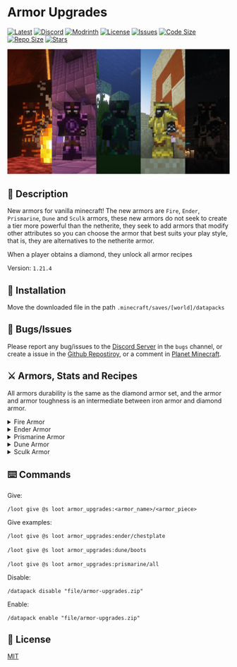 # Armor Upgrades

[![Latest](https://img.shields.io/github/v/release/lullaby6/armor-upgrades-data-pack?color=blueviolet&logo=github)](https://github.com/lullaby6/armor-upgrades-data-pack/releases)
[![Discord](https://img.shields.io/discord/1327308441324097681?label=discord&color=blue&logo=discord)](https://discord.gg/5UdcDa5xNC) 
[![Modrinth](https://img.shields.io/modrinth/dt/armor-upgrades?label=modrinth&logo=modrinth)](https://modrinth.com/datapack/armor-upgrades) 
[![License](https://img.shields.io/badge/license-mit-green)](https://github.com/lullaby6/armor-upgrades-data-pack/blob/main/LICENSE) 
[![Issues](https://img.shields.io/github/issues/lullaby6/armor-upgrades-data-pack?color=orange&logo=github)](https://github.com/lullaby6/armor-upgrades-data-pack/issues)
[![Code Size](https://img.shields.io/github/languages/code-size/lullaby6/armor-upgrades-data-pack?color=purple&logoColor=white)](https://github.com/lullaby6/armor-upgrades-data-pack)
[![Repo Size](https://img.shields.io/github/repo-size/lullaby6/armor-upgrades-data-pack?logo=dropbox&color=red)](https://github.com/lullaby6/armor-upgrades-data-pack)
[![Stars](https://img.shields.io/github/stars/lullaby6/armor-upgrades-data-pack?logo=github&color=yellow)](https://github.com/lullaby6/armor-upgrades-data-pack/stargazers)

![bg](https://raw.githubusercontent.com/lullaby6/armor-upgrades-data-pack/refs/heads/main/images/bg.png)

## 📖 Description

New armors for vanilla minecraft! The new armors are `Fire`, `Ender`, `Prismarine`, `Dune` and `Sculk` armors, these new armors do not seek to create a tier more powerful than the netherite, they seek to add armors that modify other attributes so you can choose the armor that best suits your play style, that is, they are alternatives to the netherite armor.

When a player obtains a diamond, they unlock all armor recipes

Version: `1.21.4`

## 📂 Installation

Move the downloaded file in the path `.minecraft/saves/[world]/datapacks`

## 👾 Bugs/Issues

Please report any bug/issues to the [Discord Server](https://discord.gg/5UdcDa5xNC) in the `bugs` channel, or create a issue in the [Github Repostiroy](https://github.com/lullaby6/armor-upgrades-data-pack/issues), or a comment in [Planet Minecraft](https://www.planetminecraft.com/data-pack/armor-upgrades-more-armors-1-21-4).

## ⚔️ Armors, Stats and Recipes

All armors durability is the same as the diamond armor set, and the armor and armor toughness is an intermediate between iron armor and diamond armor.

<details>
    <summary>Fire Armor</summary>
    Every armor piece have
    <ul>
        <li><code>+0.1 attack_speed</code></li>
        <li><code>+1 burning_time</code></li>
    </ul>
    <p></p>
    By having full armor you gain fire resistance effect and if any armor piece falls into the lava it will not burn, it will be glowing and will up to the surface.
    <p></p>
    <h3>🛠️ Recipe</h3>
    <p></p>
    <img src="https://raw.githubusercontent.com/lullaby6/armor-upgrades-data-pack/refs/heads/main/images/recipes/fire.png" alt="Fire Armor Recipe">
</details>

<details>
    <summary>Ender Armor</summary>
    Every armor piece have:
    <ul>
        <li><code>+0.01 movement_speed</code></li>
    </ul>
    <p></p>
    If any armor piece falls into the void at the end, it will levitate in the air, will be glowing and will not be dispawned.
    <p></p>
    <h3>🛠️ Recipe</h3>
    <p></p>
    <img src="https://raw.githubusercontent.com/lullaby6/armor-upgrades-data-pack/refs/heads/main/images/recipes/ender.png" alt="Ender Armor Recipe">
</details>

<details>
    <summary>Prismarine Armor</summary>
    Every armor piece have:
    <ul>
        <li><code>+1.5 max_health</code></li>
        <li><code>+0.25 water_movement_efficiency</code></li>
        <li><code>+10 oxygen_bonus</code></li>
        <li><code>+1 submerged_mining_speed</code></li>
    </ul>
    <p></p>
    By having full armor you gain conduit power effect.
    <p></p>
    <h3>🛠️ Recipe</h3>
    <p></p>
    <img src="https://raw.githubusercontent.com/lullaby6/armor-upgrades-data-pack/refs/heads/main/images/recipes/prismarine.png" alt="Prismarine Armor Recipe">
</details>

<details>
    <summary>Dune Armor</summary>
    Every armor piece have:
    <ul>
        <li><code>+0.12 entity_interaction_range</code></li>
        <li><code>+0.25 block_interaction_range</code></li>
    </ul>
    <p></p>
    <h3>🛠️ Recipe</h3>
    <p></p>
    <img src="https://raw.githubusercontent.com/lullaby6/armor-upgrades-data-pack/refs/heads/main/images/recipes/dune.png" alt="Dune Armor Recipe">
</details>

<details>
    <summary>Sculk Armor</summary>
    Every armor piece have:
    <ul>
        <li><code>+0.75 attack_damage</code></li>
        <li><code>+0.25 sneaking_speed</code></li>
    </ul>
    <p></p>
    By having full armor you are immune to all bad effects.
    <p></p>
    <h3>🛠️ Recipe</h3>
    <p></p>
    <img src="https://raw.githubusercontent.com/lullaby6/armor-upgrades-data-pack/refs/heads/main/images/recipes/sculk.png" alt="Sculk Armor Recipe">
</details>

## ⌨️ Commands

Give:

```mcfunction
/loot give @s loot armor_upgrades:<armor_name>/<armor_piece>
```

Give examples:

```mcfunction
/loot give @s loot armor_upgrades:ender/chestplate

/loot give @s loot armor_upgrades:dune/boots

/loot give @s loot armor_upgrades:prismarine/all
```

Disable:

```mcfunction
/datapack disable "file/armor-upgrades.zip"
```

Enable:

```mcfunction
/datapack enable "file/armor-upgrades.zip"
```

## 🪪 License

[MIT](https://github.com/lullaby6/armor-upgrades-data-pack/blob/main/LICENSE)